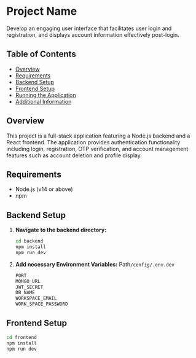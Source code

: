 # Project Name

Develop an engaging user interface that facilitates user login and registration, and displays account information effectively post-login.

## Table of Contents

- [Overview](#overview)
- [Requirements](#requirements)
- [Backend Setup](#backend-setup)
- [Frontend Setup](#frontend-setup)
- [Running the Application](#running-the-application)
- [Additional Information](#additional-information)

## Overview

This project is a full-stack application featuring a Node.js backend and a React frontend. The application provides authentication functionality including login, registration, OTP verification, and account management features such as account deletion and profile display.

## Requirements

- Node.js (v14 or above)
- npm

## Backend Setup

1. **Navigate to the backend directory:**
   ```bash
   cd backend
   npm install
   npm run dev
   ```
2. **Add necessary Environment Variables:** Path`/config/.env.dev`
   ```bash
   PORT
   MONGO_URL
   JWT_SECRET
   DB_NAME
   WORKSPACE_EMAIL
   WORK_SPACE_PASSWORD
   ```

## Frontend Setup

```bash
cd frontend
npm install
npm run dev
```
